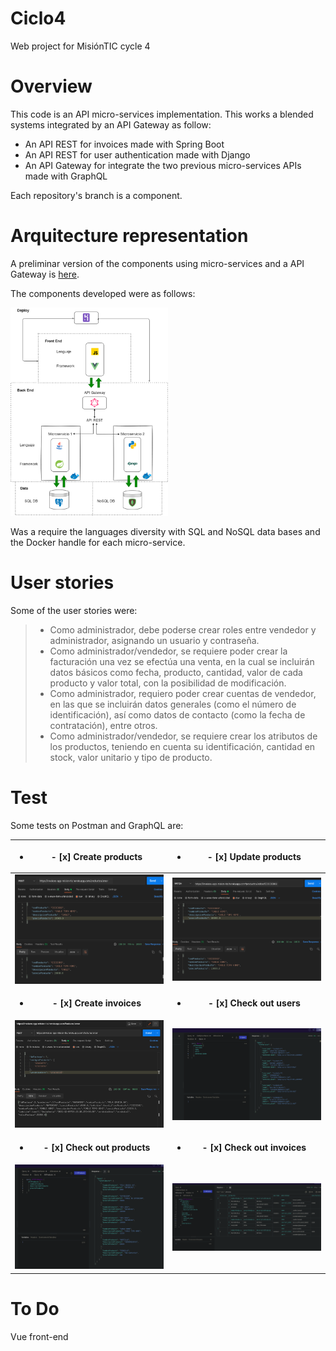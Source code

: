 # Ciclo4

Web project for MisiónTIC cycle 4 

# Overview

This code is an API micro-services implementation. This works a blended systems integrated by an API Gateway as follow:
- An API REST for invoices made with Spring Boot
- An API REST for user authentication made with Django
- An API Gateway for integrate the two previous micro-services APIs made with GraphQL

Each repository's branch is a component.

# Arquitecture representation

A preliminar version of the components using micro-services and a API Gateway is [here](https://is.gd/z17RKR).

The components developed were as follows:

<img src="https://github.com/dzarkV/Ciclo4/blob/main/Arquitectura_C4.png" width=50% height=50%>
<!--- ![Arquitecture representation](https://github.com/dzarkV/Ciclo4/blob/main/Arquitectura_C4.png?raw=true) -->

Was a require the languages diversity with SQL and NoSQL data bases and the Docker handle for each micro-service.

# User stories

Some of the user stories were:

> - Como administrador, debe poderse crear roles entre vendedor y administrador, asignando un usuario y contraseña.
> - Como administrador/vendedor, se requiere poder crear la facturación una vez se efectúa una venta, en la cual se incluirán datos básicos como fecha, producto, cantidad, valor de cada producto y valor total, con la posibilidad de modificación.
> - Como administrador, requiero poder crear cuentas de vendedor, en las que se incluirán datos generales (como el número de identificación), así como datos de contacto (como la fecha de contratación), entre otros.
> - Como administrador/vendedor, se requiere crear los atributos de los productos, teniendo en cuenta su identificación, cantidad en stock, valor unitario y tipo de producto.

# Test

Some tests on Postman and GraphQL are:

| <ul><li>- [x] Create products</li></ul>      |    <ul><li>- [x] Update products</li></ul>  |
|:--------------:|:-----------:|
| <img src="https://github.com/dzarkV/Ciclo4/blob/main/pics/create-prod.png" width=100% height=100%> | <img src="https://github.com/dzarkV/Ciclo4/blob/main/pics/update-prod.png" width=100% height=100%>   | 
| **<ul><li>- [x] Create invoices</li></ul>**      | **<ul><li>- [x] Check out users</li></ul>**   |
| <img src="https://github.com/dzarkV/Ciclo4/blob/main/pics/create-inv.png" width=100% height=100%> | <img src="https://github.com/dzarkV/Ciclo4/blob/main/pics/users.png" width=100% height=100%>   |
| **<ul><li>- [x] Check out products</li></ul>**      | **<ul><li>- [x] Check out invoices</li></ul>**   |
| <img src="https://github.com/dzarkV/Ciclo4/blob/main/pics/products.png" width=100% height=100%> | <img src="https://github.com/dzarkV/Ciclo4/blob/main/pics/invoices.png" width=100% height=100%>   |



# To Do

Vue front-end
